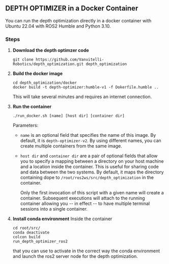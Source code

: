 ## DEPTH OPTIMIZER in a Docker Container

You can run the depth optimization directly in a docker container with Ubuntu 22.04 with ROS2 Humble and Python 3.10.

### Steps

1. **Download the depth optimzer code**
   ```
   git clone https://github.com/Vanvitelli-Robotics/depth_optimization.git depth_optimization
   ```

2. **Build the docker image**
   ```
   cd depth_optimization/docker
   docker build -t depth-optimizer:humble-v1 -f Dokerfile.humble ..
   ```
   This will take several minutes and requires an internet connection.

3. **Run the container**
   ```
   ./run_docker.sh [name] [host dir] [container dir]
   ```
   Parameters:
   - `name` is an optional field that specifies the name of this image. By default, it is `depth-optimizer-v2`.  By using different names, you can create multiple containers from the same image.
   - `host dir` and `container dir` are a pair of optional fields that allow you to specify a mapping between a directory on your host machine and a location inside the container.  This is useful for sharing code and data between the two systems.  By default, it maps the directory containing dope to `/root/ros2ws/src/depth_optimization` in the container.

      Only the first invocation of this script with a given name will create a container. Subsequent executions will attach to the running container allowing you -- in effect -- to have multiple terminal sessions into a single container.

4. **Install conda environment**
   Inside the container
   ```
   cd root/src/
   conda deactivate
   colcon build
   run_depth_optimizer_ros2
   ```
   that you can use to activate in the correct way the conda environment and launch the ros2 server node for the depth optimization. 


   

